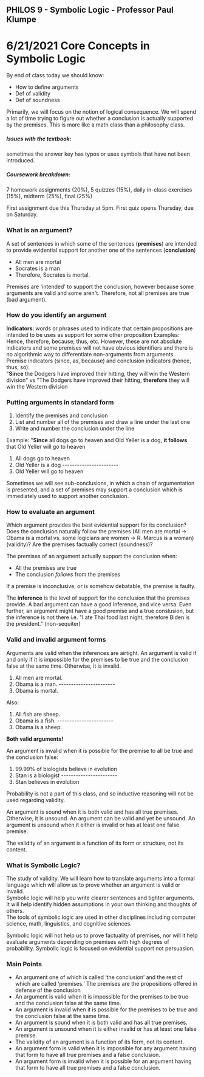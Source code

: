## PHILOS 9 - Symbolic Logic - Professor Paul Klumpe

6/21/2021
Core Concepts in Symbolic Logic
===
By end of class today we should know:
- How to define arguments
- Def of validity
- Def of soundness

Primarily, we will focus on the notion of logical consequence. We will spend a lot of time trying to figure out whether a conclusion is actually supported by the premises. This is more like a math class than a philosophy class.

##### Issues with the textbook:
sometimes the answer key has typos or uses symbols that have not been introduced.

##### Coursework breakdown:
7 homework assignments (20%), 5 quizzes (15%), daily in-class exercises (15%), midterm (25%), final (25%)

First assignment due this Thursday at 5pm. First quiz opens Thursday, due on Saturday.

### What is an argument?
A set of sentences in which some of the sentences (**premises**) are intended to provide evidential support for another one of the sentences (**conclusion**)  
- All men are mortal
- Socrates is a man 
- Therefore, Socrates is mortal.

Premises are 'intended' to support the conclusion, however because some arguments are valid and some aren't. Therefore, not all premises are true (bad argument).

### How do you identify an argument
**Indicators**: words or phrases used to indicate that certain propositions are intended to be uses as support for some other proposition Examples: Hence, therefore, because, thus, etc. However, these are not absolute indicators and some premises will not have obvious identifiers and there is no algorithmic way to differentiate non-arguments from arguments.  
Premise indicators (since, as, because) and conclusion indicators (hence, thus, so):  
"**Since** the Dodgers have improved their hitting, they will win the Western division" vs "The Dodgers have improved their hitting, **therefore** they will win the Western division

### Putting arguments in standard form
1. Identify the premises and conclusion
2. List and number all of the premises and draw a line under the last one
3. Write and number the conclusion under the line

Example: "**Since** all dogs go to heaven and Old Yeller is a dog, **it follows** that Old Yeller will go to heaven
1. All dogs go to heaven
2. Old Yeller is a dog
_-_----------------------
3. Old Yeller will go to heaven

Sometimes we will see sub-conclusions, in which a chain of argumentation is presented, and a set of premises may support a conclusion which is immediately used to support another conclusion.

### How to evaluate an argument
Which argument provides the best evidential support for its conclusion? Does the conclusion naturally follow the premises (All men are mortal -> Obama is a mortal vs. some logicians are women -> R. Marcus is a woman) (validity)? Are the premises factually correct (soundness)?

The premises of an argument actually support the conclusion when:
- All the premises are true
- The conclusion *follows* from the premises

If a premise is inconclusive, or is somehow debatable, the premise is faulty.

The **inference** is the level of support for the conclusion that the premises provide. A bad argument can have a good inference, and vice versa. Even further, an argument might have a good premise and a true conslusion, but the inference is not there i.e. "I ate Thai food last night, therefore Biden is the president." (non-sequiter)

### Valid and invalid argument forms
Arguments are valid when the inferences are airtight. An argument is valid if and only if it is impossible for the premises to be true and the conclusion false at the same time. Otherwise, it is invalid.

1. All men are mortal.
2. Obama is a man.
_-_----------------------
3. Obama is mortal.  

Also:  
1. All fish are sheep.
2. Obama is a fish.
_-_----------------------
3. Obama is a sheep.

**Both valid arguments!**

An argument is invalid when it is possible for the premise to all be true and the conclusion false:
1. 99.99% of biologists believe in evolution
2. Stan is a biologist
_-_----------------------
3. Stan believes in evolution

Probability is not a part of this class, and so inductive reasoning will not be used regarding validity.

An argument is sound when it is both valid and has all true premises. Otherwise, it is unsound. An argument can be valid and yet be unsound. An argument is unsound when it either is invalid or has at least one false premise.

The validity of an argument is a function of its form or structure, not its content.

### What is Symbolic Logic?
The study of validity. We will learn how to translate arguments into a formal language which will allow us to prove whether an argument is valid or invalid.  
Symbolic logic will help you write clearer sentences and tighter arguments.  
It will help identify hidden assumptions in your own thinking and thoughts of others.  
The tools of symbolic logic are used in other disciplines including computer science, math, linguistics, and cognitive sciences.

Symbolic logic will not help us to prove factuality of premises, nor will it help evaluate arguments depending on premises with high degrees of probability. Symbolic logic is focused on evidential support not persuasion.

### Main Points
- An argument one of which is called ‘the conclusion’ and the rest of which are called ‘premises.’ The premises are the propositions offered in defense of the conclusion
- An argument is valid when it is impossible for the premises to be true and the conclusion false at the same time.
- An argument is invalid when it is possible for the premises to be true and the conclusion false at the same time.
- An argument is sound when it is both valid and has all true premises.
- An argument is unsound when it is either invalid or has at least one false premise.
- The validity of an argument is a function of its form, not its content.
- An argument form is valid when it is impossible for any argument having that form to have all true premises and a false conclusion.
- An argument form is invalid when it is possible for an argument having that form to have all true premises and a false conclusion.